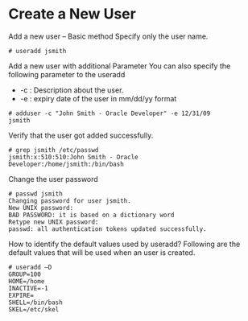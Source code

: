 # Create a New User

Add a new user – Basic method
Specify only the user name.
```
# useradd jsmith
```

Add a new user with additional Parameter
You can also specify the following parameter to the useradd
* -c : Description about the user.
* -e : expiry date of the user in mm/dd/yy format
```
# adduser -c "John Smith - Oracle Developer" -e 12/31/09
jsmith
```
Verify that the user got added successfully.
```
# grep jsmith /etc/passwd
jsmith:x:510:510:John Smith - Oracle
Developer:/home/jsmith:/bin/bash
```

Change the user password
```
# passwd jsmith
Changing password for user jsmith.
New UNIX password:
BAD PASSWORD: it is based on a dictionary word
Retype new UNIX password:
passwd: all authentication tokens updated successfully.
```

How to identify the default values used by useradd?
Following are the default values that will be used when an user is created.
```
# useradd –D
GROUP=100
HOME=/home
INACTIVE=-1
EXPIRE=
SHELL=/bin/bash
SKEL=/etc/skel
```